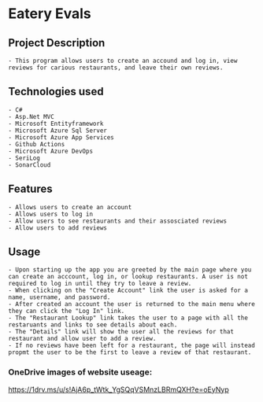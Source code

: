 # Eatery Evals
## Project Description
	- This program allows users to create an accound and log in, view reviews for carious restaurants, and leave their own reviews.
## Technologies used
	- C#
	- Asp.Net MVC
	- Microsoft Entityframework
	- Microsoft Azure Sql Server
	- Microsoft Azure App Services
	- Github Actions
	- Microsoft Azure DevOps
	- SeriLog
	- SonarCloud

## Features
	- Allows users to create an account
	- Allows users to log in
	- Allow users to see restaurants and their assosciated reviews
	- Allow users to add reviews
## Usage
	- Upon starting up the app you are greeted by the main page where you can create an acccount, log in, or lookup restaurants. A user is not required to log in until they try to leave a review.
	- When clicking on the "Create Account" link the user is asked for a name, username, and password.
	- After created an account the user is returned to the main menu where they can click the "Log In" link.
	- The "Restaurant Lookup" link takes the user to a page with all the restaruants and links to see details about each.
	- The "Details" link will show the user all the reviews for that restaurant and allow user to add a review.
	- If no reviews have been left for a restaurant, the page will instead propmt the user to be the first to leave a review of that restaurant.
### OneDrive images of website useage:
https://1drv.ms/u/s!AjA6p_tWtk_YgSQqVSMnzLBRmQXH?e=oEyNyp
